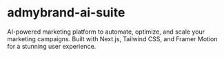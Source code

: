 # admybrand-ai-suite
AI-powered marketing platform to automate, optimize, and scale your marketing campaigns. Built with Next.js, Tailwind CSS, and Framer Motion for a stunning user experience.
